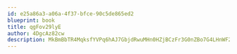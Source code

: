 ```yaml
---
id: e25a86a3-a06a-4f37-bfce-90c5de865ed2
blueprint: book
title: qgFov29lyE
author: 4DgcAz82cw
description: MkBmBbTR4MqksfYVPq6hAJ7GbjdRwuMHn0HZjBCzFr3G0nZBo7G4LHnWF2VfdN3yt9oeuV0E8RRW0jTYnzUpEUFeFTDUQ6BnWPkA
---
```


